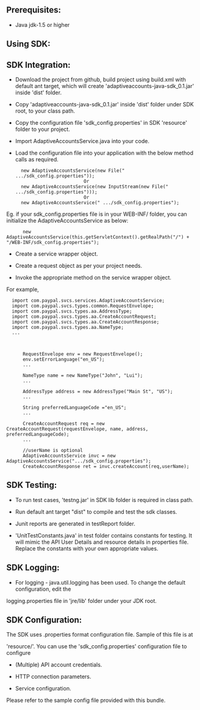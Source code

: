 Prerequisites:
--------------
*	Java jdk-1.5 or higher

Using SDK:
----------
SDK Integration:
----------------
*	Download the project from github, build project using build.xml with default ant target, which will create 			    'adaptiveaccounts-java-sdk_0.1.jar' inside 'dist' folder.

*	Copy 'adaptiveaccounts-java-sdk_0.1.jar' inside 'dist' folder under SDK root, to your class path.

*	Copy the configuration file 'sdk_config.properties' in SDK 'resource' folder to your project.

*	Import AdaptiveAccountsService.java into your code.

*	Load the configuration file into your application with the below method calls as required.

          new AdaptiveAccountsService(new File(" .../sdk_config.properties"));
                                 Or
          new AdaptiveAccountsService(new InputStream(new File(" .../sdk_config.properties")));
                                 Or
          new AdaptiveAccountsService(" .../sdk_config.properties");

Eg. if your sdk_config.properties file is in your WEB-INF/ folder, you can initialize the AdaptiveAccountsService as below:	
	
		  new AdaptiveAccountsService(this.getServletContext().getRealPath("/") + "/WEB-INF/sdk_config.properties");
		

*	Create a service wrapper object.

*	Create a request object as per your project needs. 

*	Invoke the appropriate method on the service wrapper object.

For example,

          
	  import com.paypal.svcs.services.AdaptiveAccountsService;
	  import com.paypal.svcs.types.common.RequestEnvelope;
	  import com.paypal.svcs.types.aa.AddressType;
	  import com.paypal.svcs.types.aa.CreateAccountRequest;
	  import com.paypal.svcs.types.aa.CreateAccountResponse;
	  import com.paypal.svcs.types.aa.NameType;
	  ...
	  
          
          
          RequestEnvelope env = new RequestEnvelope();
	      env.setErrorLanguage("en_US");
          ...
          
		  NameType name = new NameType("John", "Lui");
          ...
          
          AddressType address = new AddressType("Main St", "US");
	      ...
	  
		  String preferredLanguageCode ="en_US";
		  ...
		  
	      CreateAccountRequest req = new CreateAccountRequest(requestEnvelope, name, address, preferredLanguageCode);
          ...

          //userName is optional
          AdaptiveAccountsService invc = new AdaptiveAccountsService(".../sdk_config.properties");
	      CreateAccountResponse ret = invc.createAccount(req,userName);


SDK Testing:
-----------

*	To run test cases, 'testng.jar' in SDK lib folder is required in class path.

*	Run default ant target "dist" to compile and test the sdk classes.

*	Junit reports are generated in testReport folder.

*   'UnitTestConstants.java' in test folder contains constants for testing. It will mimic the API User Details and resource details in properties file. Replace the constants with your own appropriate values.


SDK Logging:
------------
*	For logging - java.util.logging has been used. To change the default configuration, edit the
 
logging.properties file in 'jre/lib' folder under your JDK root.


SDK Configuration:
------------------
The SDK uses .properties format configuration file. Sample of this file is at 
 
'resource/'. You can use the 'sdk_config.properties' configuration file to configure

*	(Multiple) API account credentials.

*	HTTP connection parameters.

*	Service configuration.

Please refer to the sample config file provided with this bundle.

